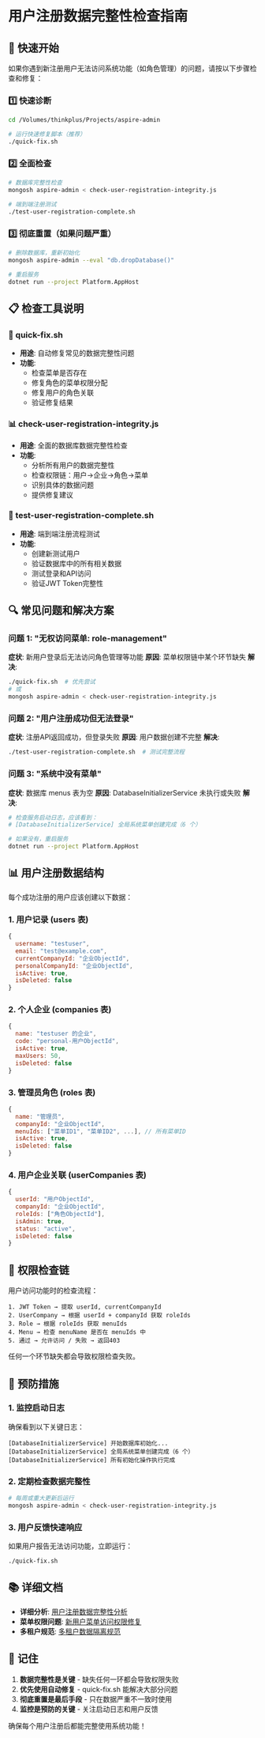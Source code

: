 # 用户注册数据完整性检查指南

## 🎯 快速开始

如果你遇到新注册用户无法访问系统功能（如角色管理）的问题，请按以下步骤检查和修复：

### 1️⃣ 快速诊断

```bash
cd /Volumes/thinkplus/Projects/aspire-admin

# 运行快速修复脚本（推荐）
./quick-fix.sh
```

### 2️⃣ 全面检查

```bash
# 数据库完整性检查
mongosh aspire-admin < check-user-registration-integrity.js

# 端到端注册测试
./test-user-registration-complete.sh
```

### 3️⃣ 彻底重置（如果问题严重）

```bash
# 删除数据库，重新初始化
mongosh aspire-admin --eval "db.dropDatabase()"

# 重启服务
dotnet run --project Platform.AppHost
```

## 📋 检查工具说明

### 🔧 quick-fix.sh
- **用途**: 自动修复常见的数据完整性问题
- **功能**: 
  - 检查菜单是否存在
  - 修复角色的菜单权限分配
  - 修复用户的角色关联
  - 验证修复结果

### 📊 check-user-registration-integrity.js
- **用途**: 全面的数据库数据完整性检查
- **功能**:
  - 分析所有用户的数据完整性
  - 检查权限链：用户→企业→角色→菜单
  - 识别具体的数据问题
  - 提供修复建议

### 🧪 test-user-registration-complete.sh
- **用途**: 端到端注册流程测试
- **功能**:
  - 创建新测试用户
  - 验证数据库中的所有相关数据
  - 测试登录和API访问
  - 验证JWT Token完整性

## 🔍 常见问题和解决方案

### 问题 1: "无权访问菜单: role-management"

**症状**: 新用户登录后无法访问角色管理等功能
**原因**: 菜单权限链中某个环节缺失
**解决**: 
```bash
./quick-fix.sh  # 优先尝试
# 或
mongosh aspire-admin < check-user-registration-integrity.js
```

### 问题 2: "用户注册成功但无法登录"

**症状**: 注册API返回成功，但登录失败
**原因**: 用户数据创建不完整
**解决**:
```bash
./test-user-registration-complete.sh  # 测试完整流程
```

### 问题 3: "系统中没有菜单"

**症状**: 数据库 menus 表为空
**原因**: DatabaseInitializerService 未执行或失败
**解决**:
```bash
# 检查服务启动日志，应该看到：
# [DatabaseInitializerService] 全局系统菜单创建完成（6 个）

# 如果没有，重启服务
dotnet run --project Platform.AppHost
```

## 📊 用户注册数据结构

每个成功注册的用户应该创建以下数据：

### 1. 用户记录 (users 表)
```javascript
{
  username: "testuser",
  email: "test@example.com",
  currentCompanyId: "企业ObjectId",
  personalCompanyId: "企业ObjectId", 
  isActive: true,
  isDeleted: false
}
```

### 2. 个人企业 (companies 表)
```javascript
{
  name: "testuser 的企业",
  code: "personal-用户ObjectId",
  isActive: true,
  maxUsers: 50,
  isDeleted: false
}
```

### 3. 管理员角色 (roles 表)
```javascript
{
  name: "管理员",
  companyId: "企业ObjectId",
  menuIds: ["菜单ID1", "菜单ID2", ...], // 所有菜单ID
  isActive: true,
  isDeleted: false
}
```

### 4. 用户企业关联 (userCompanies 表)
```javascript
{
  userId: "用户ObjectId",
  companyId: "企业ObjectId", 
  roleIds: ["角色ObjectId"],
  isAdmin: true,
  status: "active",
  isDeleted: false
}
```

## 🎯 权限检查链

用户访问功能时的检查流程：

```
1. JWT Token → 提取 userId, currentCompanyId
2. UserCompany → 根据 userId + companyId 获取 roleIds  
3. Role → 根据 roleIds 获取 menuIds
4. Menu → 检查 menuName 是否在 menuIds 中
5. 通过 → 允许访问 / 失败 → 返回403
```

任何一个环节缺失都会导致权限检查失败。

## 🚨 预防措施

### 1. 监控启动日志
确保看到以下关键日志：
```
[DatabaseInitializerService] 开始数据库初始化...
[DatabaseInitializerService] 全局系统菜单创建完成（6 个）
[DatabaseInitializerService] 所有初始化操作执行完成
```

### 2. 定期检查数据完整性
```bash
# 每周或重大更新后运行
mongosh aspire-admin < check-user-registration-integrity.js
```

### 3. 用户反馈快速响应
如果用户报告无法访问功能，立即运行：
```bash
./quick-fix.sh
```

## 📚 详细文档

- **详细分析**: [用户注册数据完整性分析](docs/bugfixes/USER-REGISTRATION-DATA-INTEGRITY-ANALYSIS.md)
- **菜单权限问题**: [新用户菜单访问权限修复](docs/bugfixes/NEW-USER-MENU-ACCESS-FIX.md)
- **多租户规范**: [多租户数据隔离规范](.cursor/rules/multi-tenant-data-isolation.mdc)

## 🎯 记住

1. **数据完整性是关键** - 缺失任何一环都会导致权限失败
2. **优先使用自动修复** - quick-fix.sh 能解决大部分问题  
3. **彻底重置是最后手段** - 只在数据严重不一致时使用
4. **监控是预防的关键** - 关注启动日志和用户反馈

确保每个用户注册后都能完整使用系统功能！

